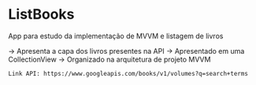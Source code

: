 # ListBooks
App para estudo da implementação de MVVM e listagem de livros

-> Apresenta a capa dos livros presentes na API
-> Apresentado em uma CollectionView
-> Organizado na arquitetura de projeto MVVM

    Link API: https://www.googleapis.com/books/v1/volumes?q=search+terms
